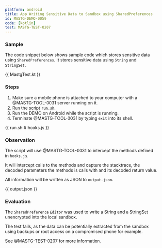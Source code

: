 ```yaml
---
platform: android
title: App Writing Sensitive Data to Sandbox using SharedPreferences
id: MASTG-DEMO-0059
code: [kotlin]
test: MASTG-TEST-0207
---
```


### Sample

The code snippet below shows sample code which stores sensitive data using `SharedPreferences`. It stores sensitive data using `String` and `StringSet`.

{{ MastgTest.kt }}

### Steps

1. Make sure a mobile phone is attached to your computer with a @MASTG-TOOL-0031 server running on it.
1. Run the script `run.sh`.
1. Run the DEMO on Android while the script is running.
1. Terminate @MASTG-TOOL-0031 by typing `exit` into its shell.

{{ run.sh # hooks.js }}

### Observation

The script will use @MASTG-TOOL-0031 to intercept the methods defined in `hooks.js`.

It will intercept calls to the methods and capture the stacktrace, the decoded parameters the methods is calls with and its decoded return value.

All information will be written as JSON to `output.json`.

{{ output.json }}

### Evaluation

The `SharedPreference` `Editor` was used to write a String and a StringSet unencrypted into the local sandbox.

The test fails, as the data can be potentially extracted from the sandbox using backups or root access on a compromised phone for example.

See @MASTG-TEST-0207 for more information.
